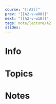 ```yaml
---
course: "[[A2]]"
prev: "[[A2-v-w08]]"
next: "[[A2-v-w10]]"
tags: note/lecture/A2
slides:
---
```



# Info


# Topics


# Notes